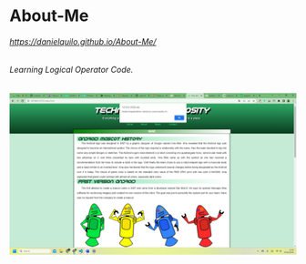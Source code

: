 # About-Me
###### https://danielquilo.github.io/About-Me/

###### Learning Logical Operator Code.


<img src="imagens/Screenshot (34).png" alt="screenshot Quiz">
